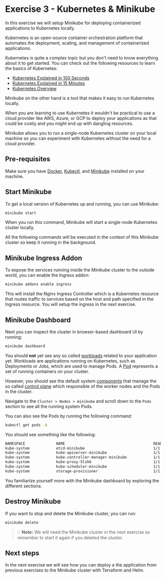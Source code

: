 # Exercise 3 - Kubernetes & Minikube

In this exercise we will setup Minikube for deploying containerized applications to Kubernetes locally.

Kubernetes is an open-source container orchestration platform that automates the deployment, scaling, and management of containerized applications.

Kubernetes is quite a complex topic but you don't need to know everything about it to get started.
You can check out the following resources to learn the basics of Kubernetes:

- [Kubernetes Explained in 100 Seconds](https://www.youtube.com/watch?v=PziYflu8cB8)
- [Kubernetes Explained in 15 Minutes](https://www.youtube.com/watch?v=r2zuL9MW6wc)
- [Kubernetes Overview](https://kubernetes.io/docs/concepts/overview/)

Minikube on the other hand is a tool that makes it easy to run Kubernetes locally.

When you are learning to use Kubernetes it wouldn't be practical to use a cloud provider like AWS, Azure, or GCP to deploy your applications as that could be costly and you might end up with dangling resources.

Minikube allows you to run a single-node Kubernetes cluster on your local machine so you can experiment with Kubernetes without the need for a cloud provider.

## Pre-requisites

Make sure you have [Docker](https://docs.docker.com/get-docker/), [Kubectl](https://kubernetes.io/docs/tasks/tools/install-kubectl/), and [Minikube](https://minikube.sigs.k8s.io/docs/start/) installed on your machine.

## Start Minikube

To get a local version of Kubernetes up and running, you can use Minikube:

```sh
minikube start
```

When you run this command, Minikube will start a single-node Kubernetes cluster locally.

All the following commands will be executed in the context of this Minikube cluster so keep it running in the background.

## Minikube Ingress Addon

To expose the services running inside the Minikube cluster to the outside world, you can enable the Ingress addon:

```sh
minikube addons enable ingress
```

This will install the Nginx Ingress Controller which is a Kubernetes resource that routes traffic to services based on the host and path specified in the Ingress resource. You will setup the ingress in the next exercise.

## Minikube Dashboard

Next you can inspect the cluster in browser-based dashboard UI by running:

```sh
minikube dashboard
```

You should **not** yet see any so called [workloads](https://kubernetes.io/docs/concepts/workloads/) related to your application yet.
Workloads are applications running on Kubernetes, such as Deployments or Jobs, which are used to manage Pods.
A [Pod](https://kubernetes.io/docs/concepts/workloads/pods/) represents a set of running containers on your cluster.

However, you should see the default system [components](https://kubernetes.io/docs/concepts/overview/components/) that manage the so called [control plane](https://kubernetes.io/docs/concepts/overview/components/#control-plane-components) which responsible of the worker nodes and the Pods in the cluster.

Navigate to the `Cluster > Nodes > minikube` and scroll down to the `Pods` section to see all the running system Pods.

You can also see the Pods by running the following command:

```sh
kubectl get pods -A
```

You should see something like the following:

```sh
NAMESPACE              NAME                                        READY   STATUS    RESTARTS      AGE
kube-system            etcd-minikube                               1/1     Running   0             98s
kube-system            kube-apiserver-minikube                     1/1     Running   0             98s
kube-system            kube-controller-manager-minikube            1/1     Running   0             98s
kube-system            kube-proxy-5lsh6                            1/1     Running   0             83s
kube-system            kube-scheduler-minikube                     1/1     Running   0             99s
kube-system            storage-provisioner                         1/1     Running   0             96s
```

You familiarize yourself more with the Minikube dashboard by exploring the different sections.

## Destroy Minikube

If you want to stop and delete the Minikube cluster, you can run:

```sh
minikube delete
```

> 💡 **Note:** We will need the Minikube cluster in the next exercise so remember to start it again if you deleted the cluster.

## Next steps

In the next exercise we will see how you can deploy a the application from previous exercises to the Minikube cluster with Terraform and Helm.

